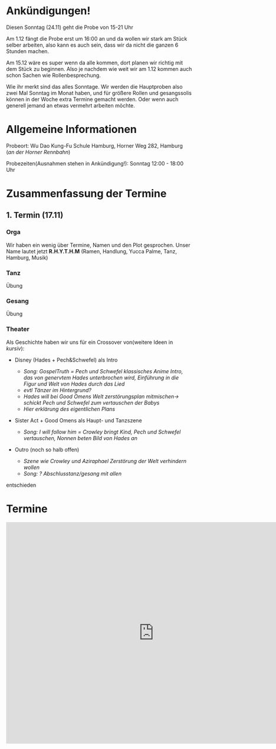 # Ankündigungen!
Diesen Sonntag (24.11) geht die Probe von 15-21 Uhr

Am 1.12 fängt die Probe erst um 16:00 an und da wollen wir stark am Stück selber arbeiten, also kann es auch sein, dass wir da nicht die ganzen 6 Stunden machen.

Am 15.12 wäre es super wenn da alle kommen, dort planen wir richtig mit dem Stück zu beginnen. Also je nachdem wie weit wir am 1.12 kommen auch schon Sachen wie Rollenbesprechung. 

Wie ihr merkt sind das alles Sonntage. Wir werden die Hauptproben also zwei Mal Sonntag im Monat haben, und für größere Rollen und gesangssolis können in der Woche extra Termine gemacht werden. Oder wenn auch generell jemand an etwas vermehrt arbeiten möchte.

# Allgemeine Informationen
Probeort: Wu Dao Kung-Fu Schule Hamburg, Horner Weg 282, Hamburg (*an der Horner Rennbahn*)

Probezeiten(Ausnahmen stehen in Ankündigung!): Sonntag 12:00 - 18:00 Uhr

# Zusammenfassung der Termine
## 1. Termin (17.11)
### Orga
Wir haben ein wenig über Termine, Namen und den Plot gesprochen.
Unser Name lautet jetzt **R.H.Y.T.H.M** (Ramen, Handlung, Yucca Palme, Tanz, Hamburg, Musik)


### Tanz
Übung 

### Gesang
Übung

### Theater
Als Geschichte haben wir uns für ein Crossover von(weitere Ideen in *kursiv*):
- Disney (Hades + Pech&Schwefel) als Intro

    * *Song: GospelTruth = Pech und Schwefel klassisches Anime Intro, das von genervtem Hades unterbrochen wird, Einführung in die Figur und Welt von Hades durch das Lied*
    * *evtl Tänzer im Hintergrund?*
    * *Hades will bei Good Omens Welt zerstörungsplan mitmischen-> schickt Pech und Schwefel zum vertauschen der Babys*
    * *Hier erklärung des eigentlichen Plans*

- Sister Act + Good Omens als Haupt- und Tanzszene
    * *Song: I will follow him = Crowley bringt Kind, Pech und Schwefel vertauschen, Nonnen beten Bild von Hades an*

- Outro (noch so halb offen)
    * *Szene wie Crowley und Aziraphael Zerstörung der Welt verhindern wollen*
    * *Song: ? Abschlusstanz/gesang mit allen*

entschieden

# Termine
<iframe src="https://calendar.google.com/calendar/embed?src=48lj1qf5s29m6v94h8ketp4qck%40group.calendar.google.com&ctz=Europe%2FBerlin" style="border: 0" width="800" height="600" frameborder="0" scrolling="no"></iframe>

